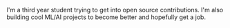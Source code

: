 I'm a third year student trying to get into open source contributions. 
I'm also building cool ML/AI projects to become better and hopefully get a job.
